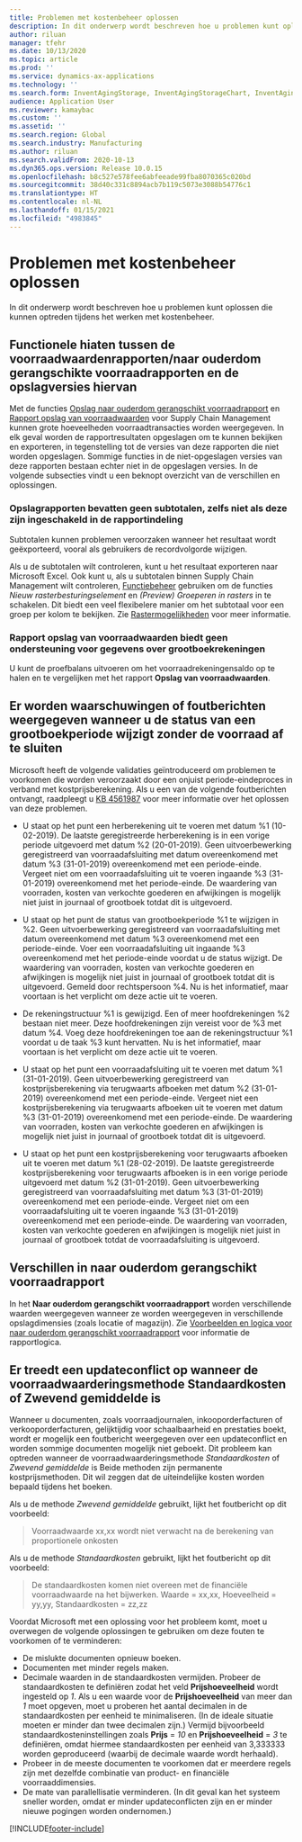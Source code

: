 ```yaml
---
title: Problemen met kostenbeheer oplossen
description: In dit onderwerp wordt beschreven hoe u problemen kunt oplossen die kunnen optreden tijdens het werken met kostenbeheer.
author: riluan
manager: tfehr
ms.date: 10/13/2020
ms.topic: article
ms.prod: ''
ms.service: dynamics-ax-applications
ms.technology: ''
ms.search.form: InventAgingStorage, InventAgingStorageChart, InventAgingStorageDetails, InventValueProcess, InventValueReportSetup, InventClosing
audience: Application User
ms.reviewer: kamaybac
ms.custom: ''
ms.assetid: ''
ms.search.region: Global
ms.search.industry: Manufacturing
ms.author: riluan
ms.search.validFrom: 2020-10-13
ms.dyn365.ops.version: Release 10.0.15
ms.openlocfilehash: b8c527e578fee6abfeeade99fba8070365c020bd
ms.sourcegitcommit: 38d40c331c8894acb7b119c5073e3088b54776c1
ms.translationtype: HT
ms.contentlocale: nl-NL
ms.lasthandoff: 01/15/2021
ms.locfileid: "4983845"
---
```

# <a name="troubleshoot-cost-management"></a>Problemen met kostenbeheer oplossen

In dit onderwerp wordt beschreven hoe u problemen kunt oplossen die kunnen optreden tijdens het werken met kostenbeheer.

## <a name="functional-gaps-between-the-inventory-valueaging-reports-and-their-storage-versions"></a>Functionele hiaten tussen de voorraadwaardenrapporten/naar ouderdom gerangschikte voorraadrapporten en de opslagversies hiervan

Met de functies [Opslag naar ouderdom gerangschikt voorraadrapport](inventory-aging-report-storage.md) en [Rapport opslag van voorraadwaarden](inventory-value-report-storage.md) voor Supply Chain Management kunnen grote hoeveelheden voorraadtransacties worden weergegeven. In elk geval worden de rapportresultaten opgeslagen om te kunnen bekijken en exporteren, in tegenstelling tot de versies van deze rapporten die niet worden opgeslagen. Sommige functies in de niet-opgeslagen versies van deze rapporten bestaan echter niet in de opgeslagen versies. In de volgende subsecties vindt u een beknopt overzicht van de verschillen en oplossingen.

### <a name="storage-reports-dont-include-subtotals-even-if-they-are-enabled-in-the-report-layout"></a>Opslagrapporten bevatten geen subtotalen, zelfs niet als deze zijn ingeschakeld in de rapportindeling

Subtotalen kunnen problemen veroorzaken wanneer het resultaat wordt geëxporteerd, vooral als gebruikers de recordvolgorde wijzigen.

Als u de subtotalen wilt controleren, kunt u het resultaat exporteren naar Microsoft Excel. Ook kunt u, als u subtotalen binnen Supply Chain Management wilt controleren, [Functiebeheer](../../fin-ops-core/fin-ops/get-started/feature-management/feature-management-overview.md) gebruiken om de functies *Nieuw rasterbesturingselement* en *(Preview) Groeperen in rasters* in te schakelen. Dit biedt een veel flexibelere manier om het subtotaal voor een groep per kolom te bekijken. Zie [Rastermogelijkheden](../../fin-ops-core/fin-ops/get-started/grid-capabilities.md) voor meer informatie.

### <a name="inventory-value-storage-report-doesnt-support-ledger-account-information"></a>Rapport opslag van voorraadwaarden biedt geen ondersteuning voor gegevens over grootboekrekeningen

U kunt de proefbalans uitvoeren om het voorraadrekeningensaldo op te halen en te vergelijken met het rapport **Opslag van voorraadwaarden**.

## <a name="warnings-or-errors-are-shown-when-changing-a-ledger-period-status-without-closing-inventory"></a>Er worden waarschuwingen of foutberichten weergegeven wanneer u de status van een grootboekperiode wijzigt zonder de voorraad af te sluiten

Microsoft heeft de volgende validaties geïntroduceerd om problemen te voorkomen die worden veroorzaakt door een onjuist periode-eindeproces in verband met kostprijsberekening. Als u een van de volgende foutberichten ontvangt, raadpleegt u [KB 4561987](https://fix.lcs.dynamics.com/Issue/Details?kb=4561987&bugId=445351&dbType=3&qc=f514f2adcddcddceec43af58c26ae8a9020effdc7cdfe085d9d0deeb8cc7b6a3) voor meer informatie over het oplossen van deze problemen.

- U staat op het punt een herberekening uit te voeren met datum %1 (10-02-2019). De laatste geregistreerde herberekening is in een vorige periode uitgevoerd met datum %2 (20-01-2019). Geen uitvoerbewerking geregistreerd van voorraadafsluiting met datum overeenkomend met datum %3 (31-01-2019) overeenkomend met een periode-einde. Vergeet niet om een voorraadafsluiting uit te voeren ingaande %3 (31-01-2019) overeenkomend met het periode-einde. De waardering van voorraden, kosten van verkochte goederen en afwijkingen is mogelijk niet juist in journaal of grootboek totdat dit is uitgevoerd.

- U staat op het punt de status van grootboekperiode %1 te wijzigen in %2. Geen uitvoerbewerking geregistreerd van voorraadafsluiting met datum overeenkomend met datum %3 overeenkomend met een periode-einde. Voer een voorraadafsluiting uit ingaande %3 overeenkomend met het periode-einde voordat u de status wijzigt. De waardering van voorraden, kosten van verkochte goederen en afwijkingen is mogelijk niet juist in journaal of grootboek totdat dit is uitgevoerd. Gemeld door rechtspersoon %4. Nu is het informatief, maar voortaan is het verplicht om deze actie uit te voeren.

- De rekeningstructuur %1 is gewijzigd. Een of meer hoofdrekeningen %2 bestaan niet meer. Deze hoofdrekeningen zijn vereist voor de %3 met datum %4. Voeg deze hoofdrekeningen toe aan de rekeningstructuur %1 voordat u de taak %3 kunt hervatten. Nu is het informatief, maar voortaan is het verplicht om deze actie uit te voeren.

- U staat op het punt een voorraadafsluiting uit te voeren met datum %1 (31-01-2019). Geen uitvoerbewerking geregistreerd van kostprijsberekening via terugwaarts afboeken met datum %2 (31-01-2019) overeenkomend met een periode-einde. Vergeet niet een kostprijsberekening via terugwaarts afboeken uit te voeren met datum %3 (31-01-2019) overeenkomend met een periode-einde. De waardering van voorraden, kosten van verkochte goederen en afwijkingen is mogelijk niet juist in journaal of grootboek totdat dit is uitgevoerd.

- U staat op het punt een kostprijsberekening voor terugwaarts afboeken uit te voeren met datum %1 (28-02-2019). De laatste geregistreerde kostprijsberekening voor terugwaarts afboeken is in een vorige periode uitgevoerd met datum %2 (31-01-2019). Geen uitvoerbewerking geregistreerd van voorraadafsluiting met datum %3 (31-01-2019) overeenkomend met een periode-einde.
Vergeet niet om een voorraadafsluiting uit te voeren ingaande %3 (31-01-2019) overeenkomend met een periode-einde. De waardering van voorraden, kosten van verkochte goederen en afwijkingen is mogelijk niet juist in journaal of grootboek totdat de voorraadafsluiting is uitgevoerd.

## <a name="inventory-aging-report-discrepancies"></a>Verschillen in naar ouderdom gerangschikt voorraadrapport

In het **Naar ouderdom gerangschikt voorraadrapport** worden verschillende waarden weergegeven wanneer ze worden weergegeven in verschillende opslagdimensies (zoals locatie of magazijn). Zie [Voorbeelden en logica voor naar ouderdom gerangschikt voorraadrapport](inventory-aging-report.md) voor informatie de rapportlogica.

## <a name="an-update-conflict-occurs-when-the-inventory-valuation-method-is-either-standard-cost-or-moving-average"></a>Er treedt een updateconflict op wanneer de voorraadwaarderingsmethode Standaardkosten of Zwevend gemiddelde is

Wanneer u documenten, zoals voorraadjournalen, inkooporderfacturen of verkooporderfacturen, gelijktijdig voor schaalbaarheid en prestaties boekt, wordt er mogelijk een foutbericht weergegeven over een updateconflict en worden sommige documenten mogelijk niet geboekt. Dit probleem kan optreden wanneer de voorraadwaarderingsmethode *Standaardkosten* of *Zwevend gemiddelde* is Beide methoden zijn permanente kostprijsmethoden. Dit wil zeggen dat de uiteindelijke kosten worden bepaald tijdens het boeken.

Als u de methode *Zwevend gemiddelde* gebruikt, lijkt het foutbericht op dit voorbeeld:

> Voorraadwaarde xx,xx wordt niet verwacht na de berekening van proportionele onkosten

Als u de methode *Standaardkosten* gebruikt, lijkt het foutbericht op dit voorbeeld:

> De standaardkosten komen niet overeen met de financiële voorraadwaarde na het bijwerken. Waarde = xx,xx, Hoeveelheid = yy,yy, Standaardkosten = zz,zz

Voordat Microsoft met een oplossing voor het probleem komt, moet u overwegen de volgende oplossingen te gebruiken om deze fouten te voorkomen of te verminderen:

- De mislukte documenten opnieuw boeken.
- Documenten met minder regels maken.
- Decimale waarden in de standaardkosten vermijden. Probeer de standaardkosten te definiëren zodat het veld **Prijshoeveelheid** wordt ingesteld op *1*. Als u een waarde voor de **Prijshoeveelheid** van meer dan *1* moet opgeven, moet u proberen het aantal decimalen in de standaardkosten per eenheid te minimaliseren. (In de ideale situatie moeten er minder dan twee decimalen zijn.) Vermijd bijvoorbeeld standaardkosteninstellingen zoals **Prijs** = *10* en **Prijshoeveelheid** = *3* te definiëren, omdat hiermee standaardkosten per eenheid van 3,333333 worden geproduceerd (waarbij de decimale waarde wordt herhaald).
- Probeer in de meeste documenten te voorkomen dat er meerdere regels zijn met dezelfde combinatie van product- en financiële voorraaddimensies.
- De mate van parallellisatie verminderen. (In dit geval kan het systeem sneller worden, omdat er minder updateconflicten zijn en er minder nieuwe pogingen worden ondernomen.)


[!INCLUDE[footer-include](../../includes/footer-banner.md)]